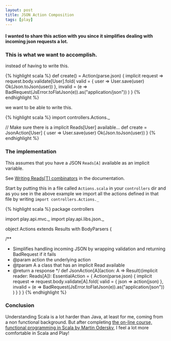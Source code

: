 ```yaml
---
layout: post
title: JSON Action Composition
tags: [play]
---
```


#### I wanted to share this action with you since it simplifies dealing with incoming json requests a lot.

### This is what we want to accomplish.

instead of having to write this.

{% highlight scala %}
def create() = Action(parse.json) { implicit request =>
  request.body.validate[User].fold(
    valid = { user =>
      User.save(user)
      Ok(Json.toJson(user))
    },
    invalid = (e => BadRequest(JsError.toFlatJson(e)).as("application/json"))
  )
}
{% endhighlight %}

we want to be able to write this.

{% highlight scala %}
import controllers.Actions._

// Make sure there is a implicit Reads[User] available...
def create = JsonAction[User] { user =>
  User.save(user)
  Ok(Json.toJson(user))
}
{% endhighlight %}

### The implementation
This assumes that you have a JSON `Reads[A]` available as an implicit variable.

See [Writing Reads[T] combinators](http://www.playframework.com/documentation/2.1.0/ScalaJsonCombinators) in the documentation.

Start by putting this in a file called `Actions.scala` in your `controllers` dir and as you see in the above example we import all the actions defined in that file by writing `import controllers.Actions._`

{% highlight scala %}
package controllers

import play.api.mvc._
import play.api.libs.json._

object Actions extends Results with BodyParsers {

  /**
   * Simplifies handling incoming JSON by wrapping validation and returning BadRequest if it fails
   * @param action the underlying action
   * @tparam A a class that has an implicit Read available
   * @return a response
   */
  def JsonAction[A](action: A => Result)(implicit reader: Reads[A]): EssentialAction = {
    Action(parse.json) { implicit request =>
      request.body.validate[A].fold(
        valid = { json =>
          action(json)
        },
        invalid = (e => BadRequest(JsError.toFlatJson(e)).as("application/json"))
      )
    }
  }
}
{% endhighlight %}

### Conclusion
Understanding Scala is a lot harder than Java, at least for me, coming from a non functional background. 
But after completing [the on-line course, functional programming in Scala by Martin Odersky](https://www.coursera.org/course/progfun),
I feel a lot more comfortable in Scala and Play!
